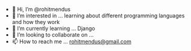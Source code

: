 - 👋 Hi, I’m @rohitmendus
- 👀 I’m interested in ... learning about different programming languages and how they work
- 🌱 I’m currently learning ... Django
- 💞️ I’m looking to collaborate on ...
- 📫 How to reach me ... rohitmendus@gmail.com

<!---
rohitmendus/rohitmendus is a ✨ special ✨ repository because its `README.md` (this file) appears on your GitHub profile.
You can click the Preview link to take a look at your changes.
--->
